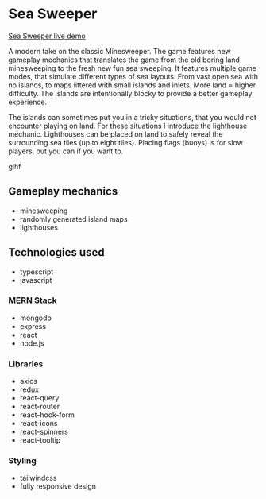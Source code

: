 # Sea Sweeper

[Sea Sweeper live demo](https://prickly-moth-slippers.cyclic.app/api/highscores)

A modern take on the classic Minesweeper. The game features new gameplay mechanics that translates the game from the old boring land minesweeping to the fresh new fun sea sweeping. It features multiple game modes, that simulate different types of sea layouts. From vast open sea with no islands, to maps littered with small islands and inlets. More land = higher difficulty. The islands are intentionally blocky to provide a better gameplay experience.

The islands can sometimes put you in a tricky situations, that you would not encounter playing on land. For these situations I introduce the lighthouse mechanic. Lighthouses can be placed on land to safely reveal the surrounding sea tiles (up to eight tiles).
Placing flags (buoys) is for slow players, but you can if you want to.

glhf

## Gameplay mechanics

- minesweeping
- randomly generated island maps
- lighthouses

## Technologies used

- typescript
- javascript

### MERN Stack

- mongodb
- express
- react
- node.js

### Libraries

- axios
- redux
- react-query
- react-router
- react-hook-form
- react-icons
- react-spinners
- react-tooltip

### Styling

- tailwindcss
- fully responsive design
